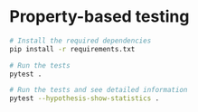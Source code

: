 # Property-based testing

```bash
# Install the required dependencies
pip install -r requirements.txt

# Run the tests
pytest .

# Run the tests and see detailed information
pytest --hypothesis-show-statistics .
```
